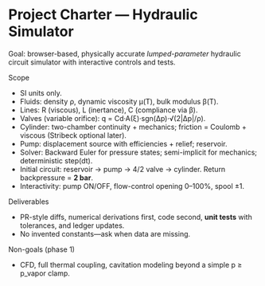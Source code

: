 # Project Charter — Hydraulic Simulator
Goal: browser-based, physically accurate *lumped-parameter* hydraulic circuit simulator with interactive controls and tests.

Scope
- SI units only.
- Fluids: density ρ, dynamic viscosity μ(T), bulk modulus β(T).
- Lines: R (viscous), L (inertance), C (compliance via β).
- Valves (variable orifice): q = Cd·A(ξ)·sgn(Δp)·√(2|Δp|/ρ).
- Cylinder: two-chamber continuity + mechanics; friction = Coulomb + viscous (Stribeck optional later).
- Pump: displacement source with efficiencies + relief; reservoir.
- Solver: Backward Euler for pressure states; semi-implicit for mechanics; deterministic step(dt).
- Initial circuit: reservoir → pump → 4/2 valve → cylinder. Return backpressure = **2 bar**.
- Interactivity: pump ON/OFF, flow-control opening 0–100%, spool ±1.

Deliverables
- PR-style diffs, numerical derivations first, code second, **unit tests** with tolerances, and ledger updates.
- No invented constants—ask when data are missing.

Non-goals (phase 1)
- CFD, full thermal coupling, cavitation modeling beyond a simple p ≥ p_vapor clamp.
